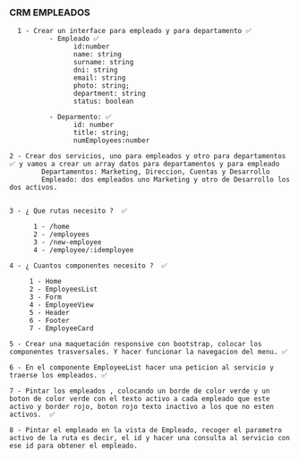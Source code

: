 ### CRM EMPLEADOS

      1 - Crear un interface para empleado y para departamento ✅
              - Empleado ✅
                    id:number
                    name: string
                    surname: string
                    dni: string
                    email: string
                    photo: string;
                    department: string
                    status: boolean

              - Deparmento: ✅
                    id: number
                    title: string;
                    numEmployees:number

    2 - Crear dos servicios, uno para empleados y otro para departamentos ✅ y vamos a crear un array datos para departamentos y para empleado 
            Departamentos: Marketing, Direccion, Cuentas y Desarrollo
            Empleado: dos empleados uno Marketing y otro de Desarrollo los dos activos.


    3 - ¿ Que rutas necesito ?  ✅

          1 - /home
          2 - /employees
          3 - /new-employee
          4 - /employee/:idemployee

    4 - ¿ Cuantos componentes necesito ?  ✅

         1 - Home
         2 - EmployeesList
         3 - Form
         4 - EmployeeView
         5 - Header
         6 - Footer
         7 - EmployeeCard

    5 - Crear una maquetación responsive con bootstrap, colocar los componentes trasversales. Y hacer funcionar la navegacion del menu. ✅

    6 - En el componente EmployeeList hacer una peticion al servicio y traerse los empleados. ✅

    7 - Pintar los empleados , colocando un borde de color verde y un boton de color verde con el texto activo a cada empleado que este activo y border rojo, boton rojo texto inactivo a los que no esten activos.  ✅

    8 - Pintar el empleado en la vista de Empleado, recoger el parametro activo de la ruta es decir, el id y hacer una consulta al servicio con ese id para obtener el empleado.

    
    